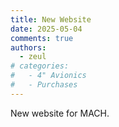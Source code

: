 ```yaml
---
title: New Website
date: 2025-05-04
comments: true
authors:
  - zeul
# categories:
#   - 4" Avionics
#   - Purchases
---
```


New website for MACH.